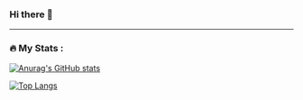### Hi there 👋

<!--
**sanket1150/sanket1150** is a ✨ _special_ ✨ repository because its `README.md` (this file) appears on your GitHub profile.

Here are some ideas to get you started:

- 🔭 I’m currently working on ...
- 🌱 I’m currently learning ...
- 👯 I’m looking to collaborate on ...
- 🤔 I’m looking for help with ...
- 💬 Ask me about ...
- 📫 How to reach me: ...
- 😄 Pronouns: ...
- ⚡ Fun fact: ...
-->


---

### :fire: My Stats :
<!--[![GitHub Streak](http://github-readme-streak-stats.herokuapp.com?user=sanket1150&theme=dark&background=000000)](https://git.io/streak-stats) -->
[![Anurag's GitHub stats](https://github-readme-stats.vercel.app/api?username=sanket1150)](https://github.com/anuraghazra/github-readme-stats)


[![Top Langs](https://github-readme-stats.vercel.app/api/top-langs/?username=sanket1150)](https://github.com/anuraghazra/github-readme-stats)



